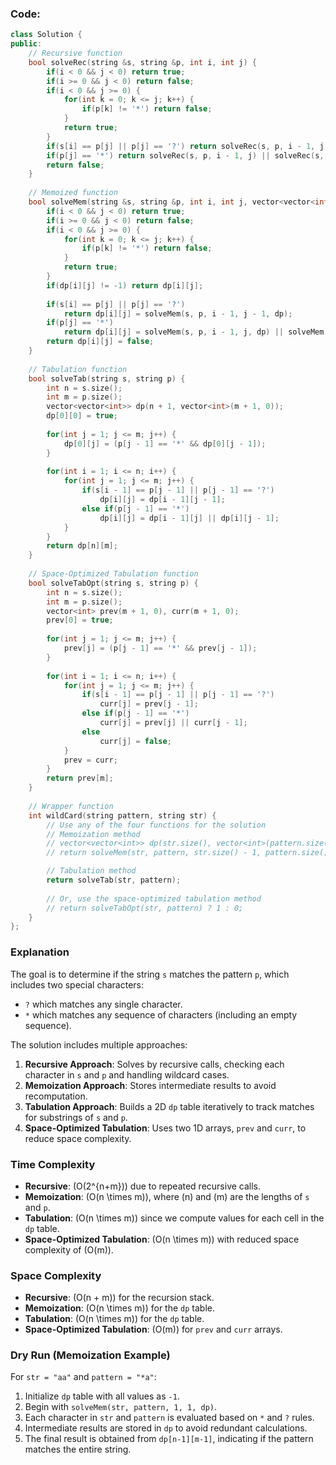 ### Code:
```cpp
class Solution {
public:
    // Recursive function
    bool solveRec(string &s, string &p, int i, int j) {
        if(i < 0 && j < 0) return true;
        if(i >= 0 && j < 0) return false;
        if(i < 0 && j >= 0) {
            for(int k = 0; k <= j; k++) {
                if(p[k] != '*') return false;
            }
            return true;
        }
        if(s[i] == p[j] || p[j] == '?') return solveRec(s, p, i - 1, j - 1);
        if(p[j] == '*') return solveRec(s, p, i - 1, j) || solveRec(s, p, i, j - 1);
        return false;
    }
    
    // Memoized function
    bool solveMem(string &s, string &p, int i, int j, vector<vector<int>> &dp) {
        if(i < 0 && j < 0) return true;
        if(i >= 0 && j < 0) return false;
        if(i < 0 && j >= 0) {
            for(int k = 0; k <= j; k++) {
                if(p[k] != '*') return false;
            }
            return true;
        }
        if(dp[i][j] != -1) return dp[i][j];
        
        if(s[i] == p[j] || p[j] == '?') 
            return dp[i][j] = solveMem(s, p, i - 1, j - 1, dp);
        if(p[j] == '*') 
            return dp[i][j] = solveMem(s, p, i - 1, j, dp) || solveMem(s, p, i, j - 1, dp);
        return dp[i][j] = false;
    }
    
    // Tabulation function
    bool solveTab(string s, string p) {
        int n = s.size();
        int m = p.size();
        vector<vector<int>> dp(n + 1, vector<int>(m + 1, 0));
        dp[0][0] = true;
        
        for(int j = 1; j <= m; j++) {
            dp[0][j] = (p[j - 1] == '*' && dp[0][j - 1]);
        }
        
        for(int i = 1; i <= n; i++) {
            for(int j = 1; j <= m; j++) {
                if(s[i - 1] == p[j - 1] || p[j - 1] == '?') 
                    dp[i][j] = dp[i - 1][j - 1];
                else if(p[j - 1] == '*') 
                    dp[i][j] = dp[i - 1][j] || dp[i][j - 1];
            }
        }
        return dp[n][m];
    }
    
    // Space-Optimized Tabulation function
    bool solveTabOpt(string s, string p) {
        int n = s.size();
        int m = p.size();
        vector<int> prev(m + 1, 0), curr(m + 1, 0);
        prev[0] = true;
        
        for(int j = 1; j <= m; j++) {
            prev[j] = (p[j - 1] == '*' && prev[j - 1]);
        }
        
        for(int i = 1; i <= n; i++) {
            for(int j = 1; j <= m; j++) {
                if(s[i - 1] == p[j - 1] || p[j - 1] == '?') 
                    curr[j] = prev[j - 1];
                else if(p[j - 1] == '*') 
                    curr[j] = prev[j] || curr[j - 1];
                else 
                    curr[j] = false;
            }
            prev = curr;
        }
        return prev[m];
    }
    
    // Wrapper function
    int wildCard(string pattern, string str) {
        // Use any of the four functions for the solution
        // Memoization method
        // vector<vector<int>> dp(str.size(), vector<int>(pattern.size(), -1));
        // return solveMem(str, pattern, str.size() - 1, pattern.size() - 1, dp) ? 1 : 0;

        // Tabulation method
        return solveTab(str, pattern);
        
        // Or, use the space-optimized tabulation method
        // return solveTabOpt(str, pattern) ? 1 : 0;
    }
};
```

### Explanation
The goal is to determine if the string `s` matches the pattern `p`, which includes two special characters: 
- `?` which matches any single character.
- `*` which matches any sequence of characters (including an empty sequence).

The solution includes multiple approaches:
1. **Recursive Approach**: Solves by recursive calls, checking each character in `s` and `p` and handling wildcard cases.
2. **Memoization Approach**: Stores intermediate results to avoid recomputation.
3. **Tabulation Approach**: Builds a 2D `dp` table iteratively to track matches for substrings of `s` and `p`.
4. **Space-Optimized Tabulation**: Uses two 1D arrays, `prev` and `curr`, to reduce space complexity.

### Time Complexity
- **Recursive**: \(O(2^{n+m})\) due to repeated recursive calls.
- **Memoization**: \(O(n \times m)\), where \(n\) and \(m\) are the lengths of `s` and `p`.
- **Tabulation**: \(O(n \times m)\) since we compute values for each cell in the `dp` table.
- **Space-Optimized Tabulation**: \(O(n \times m)\) with reduced space complexity of \(O(m)\).

### Space Complexity
- **Recursive**: \(O(n + m)\) for the recursion stack.
- **Memoization**: \(O(n \times m)\) for the `dp` table.
- **Tabulation**: \(O(n \times m)\) for the `dp` table.
- **Space-Optimized Tabulation**: \(O(m)\) for `prev` and `curr` arrays.

### Dry Run (Memoization Example)
For `str = "aa"` and `pattern = "*a"`:
1. Initialize `dp` table with all values as `-1`.
2. Begin with `solveMem(str, pattern, 1, 1, dp)`.
3. Each character in `str` and `pattern` is evaluated based on `*` and `?` rules.
4. Intermediate results are stored in `dp` to avoid redundant calculations.
5. The final result is obtained from `dp[n-1][m-1]`, indicating if the pattern matches the entire string.
